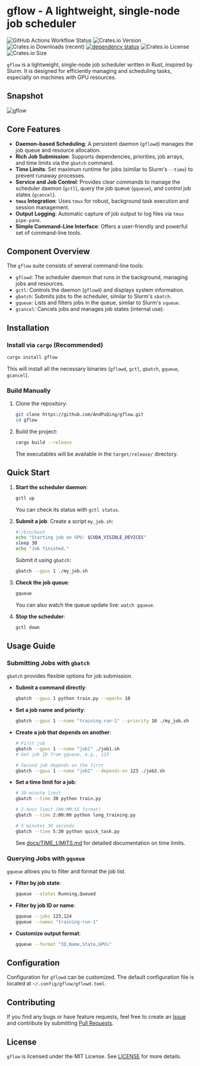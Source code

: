 # gflow - A lightweight, single-node job scheduler

![GitHub Actions Workflow Status](https://img.shields.io/github/actions/workflow/status/AndPuQing/gflow/ci.yml?style=flat-square&logo=github)
![Crates.io Version](https://img.shields.io/crates/v/gflow?style=flat-square&logo=rust)
![Crates.io Downloads (recent)](https://img.shields.io/crates/dr/gflow?style=flat-square)
[![dependency status](https://deps.rs/repo/github/AndPuQing/gflow/status.svg?style=flat-square)](https://deps.rs/repo/github/AndPuQing/gflow)
![Crates.io License](https://img.shields.io/crates/l/gflow?style=flat-square) ![Crates.io Size](https://img.shields.io/crates/size/gflow?style=flat-square)

`gflow` is a lightweight, single-node job scheduler written in Rust, inspired by Slurm. It is designed for efficiently managing and scheduling tasks, especially on machines with GPU resources.

## Snapshot

![gflow](./assets/Sniapaste.png)

## Core Features

- **Daemon-based Scheduling**: A persistent daemon (`gflowd`) manages the job queue and resource allocation.
- **Rich Job Submission**: Supports dependencies, priorities, job arrays, and time limits via the `gbatch` command.
- **Time Limits**: Set maximum runtime for jobs (similar to Slurm's `--time`) to prevent runaway processes.
- **Service and Job Control**: Provides clear commands to manage the scheduler daemon (`gctl`), query the job queue (`gqueue`), and control job states (`gcancel`).
- **`tmux` Integration**: Uses `tmux` for robust, background task execution and session management.
- **Output Logging**: Automatic capture of job output to log files via `tmux pipe-pane`.
- **Simple Command-Line Interface**: Offers a user-friendly and powerful set of command-line tools.

## Component Overview

The `gflow` suite consists of several command-line tools:

- `gflowd`: The scheduler daemon that runs in the background, managing jobs and resources.
- `gctl`: Controls the daemon (`gflowd`) and displays system information.
- `gbatch`: Submits jobs to the scheduler, similar to Slurm's `sbatch`.
- `gqueue`: Lists and filters jobs in the queue, similar to Slurm's `squeue`.
- `gcancel`: Cancels jobs and manages job states (internal use).

## Installation

### Install via `cargo` (Recommended)

```bash
cargo install gflow
```
This will install all the necessary binaries (`gflowd`, `gctl`, `gbatch`, `gqueue`, `gcancel`).

### Build Manually

1.  Clone the repository:
    ```bash
    git clone https://github.com/AndPuQing/gflow.git
    cd gflow
    ```

2.  Build the project:
    ```bash
    cargo build --release
    ```
    The executables will be available in the `target/release/` directory.

## Quick Start

1.  **Start the scheduler daemon**:
    ```bash
    gctl up
    ```
    You can check its status with `gctl status`.

2.  **Submit a job**:
    Create a script `my_job.sh`:
    ```sh
    #!/bin/bash
    echo "Starting job on GPU: $CUDA_VISIBLE_DEVICES"
    sleep 30
    echo "Job finished."
    ```
    Submit it using `gbatch`:
    ```bash
    gbatch --gpus 1 ./my_job.sh
    ```

3.  **Check the job queue**:
    ```bash
    gqueue
    ```
    You can also watch the queue update live: `watch gqueue`.

4.  **Stop the scheduler**:
    ```bash
    gctl down
    ```

## Usage Guide

### Submitting Jobs with `gbatch`

`gbatch` provides flexible options for job submission.

- **Submit a command directly**:
  ```bash
  gbatch --gpus 1 python train.py --epochs 10
  ```

- **Set a job name and priority**:
  ```bash
  gbatch --gpus 1 --name "training-run-1" --priority 10 ./my_job.sh
  ```

- **Create a job that depends on another**:
  ```bash
  # First job
  gbatch --gpus 1 --name "job1" ./job1.sh
  # Get job ID from gqueue, e.g., 123

  # Second job depends on the first
  gbatch --gpus 1 --name "job2" --depends-on 123 ./job2.sh
  ```

- **Set a time limit for a job**:
  ```bash
  # 30-minute limit
  gbatch --time 30 python train.py

  # 2-hour limit (HH:MM:SS format)
  gbatch --time 2:00:00 python long_training.py

  # 5 minutes 30 seconds
  gbatch --time 5:30 python quick_task.py
  ```

  See [docs/TIME_LIMITS.md](docs/TIME_LIMITS.md) for detailed documentation on time limits.

### Querying Jobs with `gqueue`

`gqueue` allows you to filter and format the job list.

- **Filter by job state**:
  ```bash
  gqueue --states Running,Queued
  ```

- **Filter by job ID or name**:
  ```bash
  gqueue --jobs 123,124
  gqueue --names "training-run-1"
  ```

- **Customize output format**:
  ```bash
  gqueue --format "ID,Name,State,GPUs"
  ```

## Configuration

Configuration for `gflowd` can be customized. The default configuration file is located at `~/.config/gflow/gflowd.toml`.

## Contributing

If you find any bugs or have feature requests, feel free to create an [Issue](https://github.com/AndPuQing/gflow/issues) and contribute by submitting [Pull Requests](https://github.com/AndPuQing/gflow/pulls).

## License

`gflow` is licensed under the MIT License. See [LICENSE](./LICENSE) for more details.
